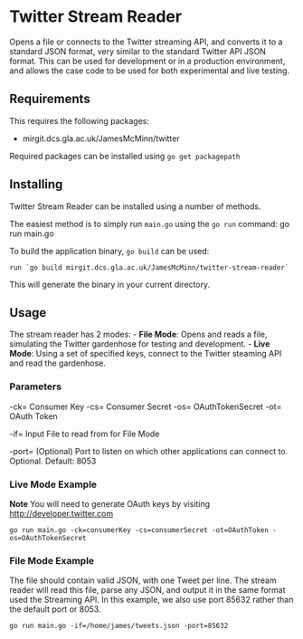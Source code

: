 # Twitter Stream Reader
Opens a file or connects to the Twitter streaming API, and converts it to a 
standard JSON format, very similar to the standard Twitter API JSON format.
This can be used for development or in a production environment, and allows
the case code to be used for both experimental and live testing.

## Requirements
This requires the following packages:
 - mirgit.dcs.gla.ac.uk/JamesMcMinn/twitter

 Required packages can be installed using `go get packagepath`

## Installing
Twitter Stream Reader can be installed using a number of methods.

The easiest method is to simply run `main.go` using the `go run` command: 
    go run main.go

To  build the application binary, `go build` can be used:

    run `go build mirgit.dcs.gla.ac.uk/JamesMcMinn/twitter-stream-reader`

This will generate the binary in your current directory.

## Usage
The stream reader has 2 modes:
	- **File Mode**: Opens and reads a file, simulating the Twitter gardenhose
	for testing and development.
	- **Live Mode**: Using a set of specified keys, connect to the Twitter 
	steaming API and read the gardenhose.

### Parameters

  -ck= Consumer Key
  -cs= Consumer Secret
  -os= OAuthTokenSecret
  -ot= OAuth Token

  -if= Input File to read from for File Mode

  -port= (Optional) Port to listen on which other applications can connect to. Optional. Default: 8053


### Live Mode Example
**Note** You will need to generate OAuth keys by visiting http://developer.twitter.com

	go run main.go -ck=consumerKey -cs=consumerSecret -ot=OAuthToken -os=OAuthTokenSecret

### File Mode Example
The file should contain valid JSON, with one Tweet per line. The stream reader will read this file,
parse any JSON, and output it in the same format used the Streaming API. In this example, we also 
use port 85632 rather than the default port or 8053.
 
    go run main.go -if=/home/james/tweets.json -port=85632